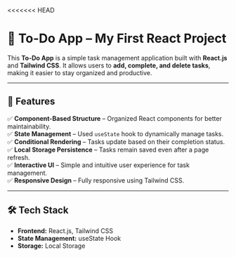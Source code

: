 <<<<<<< HEAD
# 🎯 To-Do App – My First React Project  

This **To-Do App** is a simple task management application built with **React.js** and **Tailwind CSS**. It allows users to **add, complete, and delete tasks**, making it easier to stay organized and productive.  

---

## 🚀 Features  

✅ **Component-Based Structure** – Organized React components for better maintainability.  
✅ **State Management** – Used `useState` hook to dynamically manage tasks.  
✅ **Conditional Rendering** – Tasks update based on their completion status.  
✅ **Local Storage Persistence** – Tasks remain saved even after a page refresh.  
✅ **Interactive UI** – Simple and intuitive user experience for task management.  
✅ **Responsive Design** – Fully responsive using Tailwind CSS.  

---

## 🛠 Tech Stack  

- **Frontend:** React.js, Tailwind CSS  
- **State Management:** useState Hook  
- **Storage:** Local Storage  

